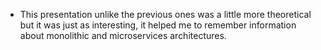 - This presentation unlike the previous ones was a little more theoretical but it was just as interesting, it helped me to remember information about monolithic and microservices architectures.